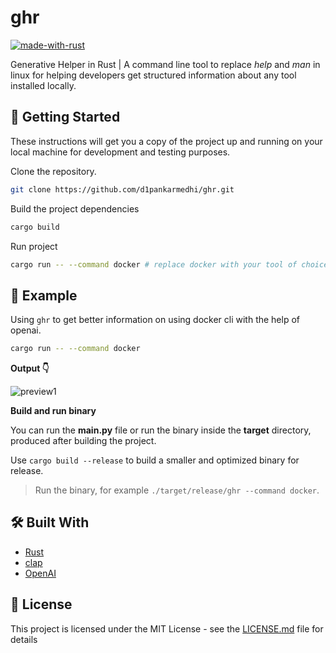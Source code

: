 # ghr

[![made-with-rust](https://img.shields.io/badge/Made%20with-Rust-1f425f.svg)](https://www.rust-lang.org/)


Generative Helper in Rust | A command line tool to replace *help* and *man* in linux for helping developers get structured information about any tool installed locally.

## 🏃 Getting Started

These instructions will get you a copy of the project up and running on your local machine for development and testing purposes. 

Clone the repository.
```bash
git clone https://github.com/d1pankarmedhi/ghr.git
```

Build the project dependencies
```bash
cargo build
```

Run project
```bash 
cargo run -- --command docker # replace docker with your tool of choice.
```

## 📎 Example


Using `ghr` to get better information on using docker cli with the help of openai.

```bash
cargo run -- --command docker
```
**Output 👇**

![preview1](https://github.com/d1pankarmedhi/ghr/assets/136924835/740ee0f4-59e6-4d6a-b622-d31825f7f0ab)

**Build and run binary**

You can run the **main.py** file or run the binary inside the **target** directory, produced after building the project. 

Use `cargo build --release` to build a smaller and optimized binary for release. 

> Run the binary, for example `./target/release/ghr --command docker`.

## 🛠 Built With

* [Rust](https://www.rust-lang.org/)
* [clap](https://docs.rs/clap/latest/clap/) 
* [OpenAI](https://openai.com/)


## 📃 License

This project is licensed under the MIT License - see the [LICENSE.md](LICENSE.md) file for details


